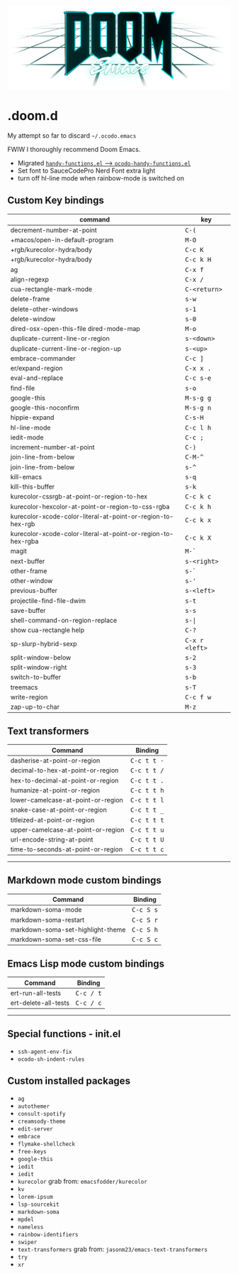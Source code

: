 ![](./doom-vapourwave.png)

# .doom.d

My attempt so far to discard `~/.ocodo.emacs` 

FWIW I thoroughly recommend Doom Emacs.

- Migrated [`handy-functions.el` ⟶  `ocodo-handy-functions.el`](./ocodo-handy-functions.md)
- Set font to SauceCodePro Nerd Font extra light
- turn off hl-line mode when rainbow-mode is switched on

## Custom Key bindings

| command                                                      | key                           |
|--------------------------------------------------------------|-------------------------------|
| decrement-number-at-point                                    | <kbd>C-(</kbd>                |
| +macos/open-in-default-program                               | <kbd>M-O</kbd>                |
| +rgb/kurecolor-hydra/body                                    | <kbd>C-c K</kbd>              |
| +rgb/kurecolor-hydra/body                                    | <kbd>C-c k H</kbd>            |
| ag                                                           | <kbd>C-x f</kbd>              |
| align-regexp                                                 | <kbd>C-x /</kbd>              |
| cua-rectangle-mark-mode                                      | <kbd>C-&lt;return&gt;</kbd>   |
| delete-frame                                                 | <kbd>s-w</kbd>                |
| delete-other-windows                                         | <kbd>s-1</kbd>                |
| delete-window                                                | <kbd>s-0</kbd>                |
| dired-osx-open-this-file dired-mode-map                      | <kbd>M-o</kbd>                |
| duplicate-current-line-or-region                             | <kbd>s-&lt;down&gt;</kbd>     |
| duplicate-current-line-or-region-up                          | <kbd>s-&lt;up&gt;</kbd>       |
| embrace-commander                                            | <kbd>C-c ]</kbd>              |
| er/expand-region                                             | <kbd>C-x x .</kbd>            |
| eval-and-replace                                             | <kbd>C-c s-e</kbd>            |
| find-file                                                    | <kbd>s-o</kbd>                |
| google-this                                                  | <kbd>M-s-g g</kbd>            |
| google-this-noconfirm                                        | <kbd>M-s-g n</kbd>            |
| hippie-expand                                                | <kbd>C-s-H</kbd>              |
| hl-line-mode                                                 | <kbd>C-c l h</kbd>            |
| iedit-mode                                                   | <kbd>C-c ;</kbd>              |
| increment-number-at-point                                    | <kbd>C-)</kbd>                |
| join-line-from-below                                         | <kbd>C-M-^</kbd>              |
| join-line-from-below                                         | <kbd>s-^</kbd>                |
| kill-emacs                                                   | <kbd>s-q</kbd>                |
| kill-this-buffer                                             | <kbd>s-k</kbd>                |
| kurecolor-cssrgb-at-point-or-region-to-hex                   | <kbd>C-c k c</kbd>            |
| kurecolor-hexcolor-at-point-or-region-to-css-rgba            | <kbd>C-c k h</kbd>            |
| kurecolor-xcode-color-literal-at-point-or-region-to-hex-rgb  | <kbd>C-c k x</kbd>            |
| kurecolor-xcode-color-literal-at-point-or-region-to-hex-rgba | <kbd>C-c k X</kbd>            |
| magit                                                        | <kbd>M-&#96;</kbd>            |
| next-buffer                                                  | <kbd>s-&lt;right&gt;</kbd>    |
| other-frame                                                  | <kbd>s-&#96;</kbd>            |
| other-window                                                 | <kbd>s-'</kbd>                |
| previous-buffer                                              | <kbd>s-&lt;left&gt;</kbd>     |
| projectile-find-file-dwim                                    | <kbd>s-t</kbd>                |
| save-buffer                                                  | <kbd>s-s</kbd>                |
| shell-command-on-region-replace                              | <kbd>s-\|</kbd>               |
| show cua-rectangle help                                      | <kbd>C-?</kbd>                |
| sp-slurp-hybrid-sexp                                         | <kbd>C-x r &lt;left&gt;</kbd> |
| split-window-below                                           | <kbd>s-2</kbd>                |
| split-window-right                                           | <kbd>s-3</kbd>                |
| switch-to-buffer                                             | <kbd>s-b</kbd>                |
| treemacs                                                     | <kbd>s-T</kbd>                |
| write-region                                                 | <kbd>C-c f w</kbd>            |
| zap-up-to-char                                               | <kbd>M-z</kbd>                |

## Text transformers

| Command                            | Binding              |
|------------------------------------|----------------------|
| dasherise-at-point-or-region       | <kbd>C-c t t -</kbd> |
| decimal-to-hex-at-point-or-region  | <kbd>C-c t t /</kbd> |
| hex-to-decimal-at-point-or-region  | <kbd>C-c t t .</kbd> |
| humanize-at-point-or-region        | <kbd>C-c t t h</kbd> |
| lower-camelcase-at-point-or-region | <kbd>C-c t t l</kbd> |
| snake-case-at-point-or-region      | <kbd>C-c t t _</kbd> |
| titleized-at-point-or-region       | <kbd>C-c t t t</kbd> |
| upper-camelcase-at-point-or-region | <kbd>C-c t t u</kbd> |
| url-encode-string-at-point         | <kbd>C-c t t U</kbd> |
| time-to-seconds-at-point-or-region | <kbd>C-c t t c</kbd> |
 
---
## Markdown mode custom bindings

| Command                           | Binding            |
|-----------------------------------|--------------------|
| markdown-soma-mode                | <kbd>C-c S s</kbd> |
| markdown-soma-restart             | <kbd>C-c S r</kbd> |
| markdown-soma-set-highlight-theme | <kbd>C-c S h</kbd> |
| markdown-soma-set-css-file        | <kbd>C-c S c</kbd> |

## Emacs Lisp mode custom bindings

| Command              | Binding            |
|----------------------|--------------------|
| ert-run-all-tests    | <kbd>C-c / t</kbd> |
| ert-delete-all-tests | <kbd>C-c / c</kbd> |

---

## Special functions - init.el

- `ssh-agent-env-fix`
- `ocodo-sh-indent-rules`

## Custom installed packages

- `ag`
- `autothemer`
- `consult-spotify`
- `creamsody-theme`
- `edit-server`
- `embrace`
- `flymake-shellcheck`
- `free-keys`
- `google-this`
- `iedit`
- `iedit`
- `kurecolor` grab from: `emacsfodder/kurecolor`
- `kv`
- `lorem-ipsum`
- `lsp-sourcekit`
- `markdown-soma`
- `mpdel`
- `nameless`
- `rainbow-identifiers`
- `swiper`
- `text-transformers` grab from: `jasonm23/emacs-text-transformers`
- `try`
- `xr`

